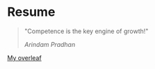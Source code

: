 # Resume

> "Competence is the key engine of growth!"
>
> _Arindam Pradhan_

[My overleaf](https://www.overleaf.com/project/5f23ff1ee7e03c0001be3d2a)

